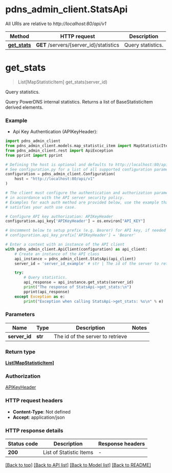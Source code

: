 # pdns_admin_client.StatsApi

All URIs are relative to *http://localhost:80/api/v1*

Method | HTTP request | Description
------------- | ------------- | -------------
[**get_stats**](StatsApi.md#get_stats) | **GET** /servers/{server_id}/statistics | Query statistics.


# **get_stats**
> List[MapStatisticItem] get_stats(server_id)

Query statistics.

Query PowerDNS internal statistics. Returns a list of BaseStatisticItem derived elements.

### Example

* Api Key Authentication (APIKeyHeader):

```python
import pdns_admin_client
from pdns_admin_client.models.map_statistic_item import MapStatisticItem
from pdns_admin_client.rest import ApiException
from pprint import pprint

# Defining the host is optional and defaults to http://localhost:80/api/v1
# See configuration.py for a list of all supported configuration parameters.
configuration = pdns_admin_client.Configuration(
    host = "http://localhost:80/api/v1"
)

# The client must configure the authentication and authorization parameters
# in accordance with the API server security policy.
# Examples for each auth method are provided below, use the example that
# satisfies your auth use case.

# Configure API key authorization: APIKeyHeader
configuration.api_key['APIKeyHeader'] = os.environ["API_KEY"]

# Uncomment below to setup prefix (e.g. Bearer) for API key, if needed
# configuration.api_key_prefix['APIKeyHeader'] = 'Bearer'

# Enter a context with an instance of the API client
with pdns_admin_client.ApiClient(configuration) as api_client:
    # Create an instance of the API class
    api_instance = pdns_admin_client.StatsApi(api_client)
    server_id = 'server_id_example' # str | The id of the server to retrieve

    try:
        # Query statistics.
        api_response = api_instance.get_stats(server_id)
        print("The response of StatsApi->get_stats:\n")
        pprint(api_response)
    except Exception as e:
        print("Exception when calling StatsApi->get_stats: %s\n" % e)
```



### Parameters


Name | Type | Description  | Notes
------------- | ------------- | ------------- | -------------
 **server_id** | **str**| The id of the server to retrieve | 

### Return type

[**List[MapStatisticItem]**](MapStatisticItem.md)

### Authorization

[APIKeyHeader](../README.md#APIKeyHeader)

### HTTP request headers

 - **Content-Type**: Not defined
 - **Accept**: application/json

### HTTP response details

| Status code | Description | Response headers |
|-------------|-------------|------------------|
**200** | List of Statistic Items |  -  |

[[Back to top]](#) [[Back to API list]](../README.md#documentation-for-api-endpoints) [[Back to Model list]](../README.md#documentation-for-models) [[Back to README]](../README.md)

